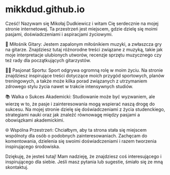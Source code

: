 # mikkdud.github.io 
Cześć! Nazywam się Mikołaj Dudkiewicz i witam Cię serdecznie na mojej stronie internetowej. Ta przestrzeń jest miejscem, gdzie dzielę się moimi pasjami, doświadczeniami i aspiracjami życiowymi.

🎸 Miłośnik Gitary:
Jestem zapalonym miłośnikiem muzyki, a zwłaszcza gry na gitarze. Znajdziesz tutaj różnorodne treści związane z muzyką, takie jak moje interpretacje ulubionych utworów, recenzje sprzętu muzycznego czy też rady dla początkujących gitarzystów.

🏋️‍♂️ Pasjonat Sportu:
Sport odgrywa ogromną rolę w moim życiu. Na stronie znajdziesz inspirujące treści dotyczące moich przygód sportowych, planów treningowych, a także może kilka porad związanych z utrzymaniem zdrowego stylu życia nawet w trakcie intensywnych studiów.

📚 Walka o Sukces Akademicki:
Studiowanie może być wyzwaniem, ale wierzę w to, że pasje i zainteresowania mogą wspierać naszą drogę do sukcesu. Na mojej stronie dzielę się doświadczeniami z życia studenckiego, strategiami nauki oraz jak znaleźć równowagę między pasjami a obowiązkami akademickimi.

🌐 Wspólna Przestrzeń:
Chciałbym, aby ta strona stała się miejscem wspólnoty dla osób o podobnych zainteresowaniach. Zachęcam do komentowania, dzielenia się swoimi doświadczeniami i razem tworzenia inspirującego środowiska.

Dziękuję, że jesteś tutaj! Mam nadzieję, że znajdziesz coś interesującego i inspirującego dla siebie. Jeśli masz pytania lub sugestie, śmiało się ze mną skontaktuj.

